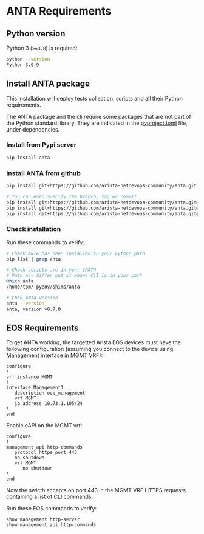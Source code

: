 # ANTA Requirements

## Python version

Python 3 (`>=3.8`) is required:

```bash
python --version
Python 3.9.9
```

## Install ANTA package

This installation will deploy tests collection, scripts and all their Python requirements.

The ANTA package and the cli require some packages that are not part of the Python standard library. They are indicated in the [pyproject.toml](https://github.com/arista-netdevops-community/anta/blob/main/pyproject.toml) file, under dependencies.


### Install from Pypi server

```bash
pip install anta
```

### Install ANTA from github


```bash
pip install git+https://github.com/arista-netdevops-community/anta.git

# You can even specify the branch, tag or commit:
pip install git+https://github.com/arista-netdevops-community/anta.git@<cool-feature-branch>
pip install git+https://github.com/arista-netdevops-community/anta.git@<cool-tag>
pip install git+https://github.com/arista-netdevops-community/anta.git@<more-or-less-cool-hash>
```


### Check installation

Run these commands to verify:

```bash
# Check ANTA has been installed in your python path
pip list | grep anta

# Check scripts are in your $PATH
# Path may differ but it means CLI is in your path
which anta
/home/tom/.pyenv/shims/anta

# Chck ANTA version
anta --version
anta, version v0.7.0
```

## EOS Requirements

To get ANTA working, the targetted Arista EOS devices must have the following configuration (assuming you connect to the device using Management interface in MGMT VRF):

```eos
configure
!
vrf instance MGMT
!
interface Management1
   description oob_management
   vrf MGMT
   ip address 10.73.1.105/24
!
end
```

Enable eAPI on the MGMT vrf:

```eos
configure
!
management api http-commands
   protocol https port 443
   no shutdown
   vrf MGMT
      no shutdown
!
end
```

Now the swicth accepts on port 443 in the MGMT VRF HTTPS requests containing a list of CLI commands.

Run these EOS commands to verify:

```eos
show management http-server
show management api http-commands
```
